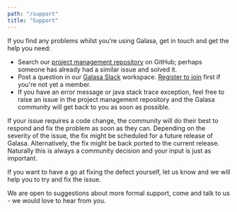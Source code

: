 ```yaml
---
path: "/support"
title: "Support"
---
```


If you find any problems whilst you’re using Galasa, get in touch and get the help you need:

-	Search our <a href="https://github.com/galasa-dev/projectmanagement/issues" target="_blank"> project management repository</a> on GitHub; perhaps someone has already had a similar issue and solved it. 
-	Post a question in our <a href="https://galasa.slack.com" target="_blank"> Galasa Slack</a> workspace. <a href="https://join.slack.com/t/galasa/shared_invite/zt-ele2ic8x-VepEO1o13t4Jtb3ZuM4RUA" target="_blank"> Register to join</a> first if you're not yet a member.
-  If you have an error message or java stack trace exception, feel free to raise an issue in the project management repository and the Galasa community will get back to you as soon as possible.

If your issue requires a code change, the community will do their best to respond and fix the problem as soon as they can. Depending on the severity of the issue, the fix might be scheduled for a future release of Galasa. Alternatively, the fix might be back ported to the current release. Naturally this is always a community decision and your input is just as important.

If you want to have a go at fixing the defect yourself, let us know and we will help you to try and fix the issue.

We are open to suggestions about more formal support, come and talk to us - we would love to hear from you.